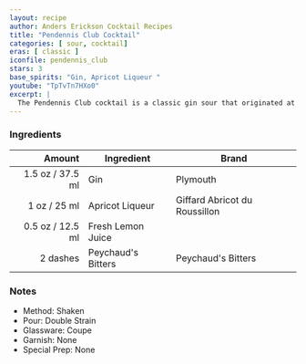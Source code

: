 ```yaml
---
layout: recipe
author: Anders Erickson Cocktail Recipes
title: "Pendennis Club Cocktail"
categories: [ sour, cocktail]
eras: [ classic ]
iconfile: pendennis_club
stars: 3
base_spirits: "Gin, Apricot Liqueur "
youtube: "TpTvTn7HXo0"
excerpt: |
  The Pendennis Club cocktail is a classic gin sour that originated at the Pendennis Club in Louisville, Kentucky. It's a tart and tangy drink with a unique flavor profile thanks to the addition of Apricot Liqueur and Peychaud's bitters.
---
```


### Ingredients

|   Amount | Ingredient         | Brand                         |
| -------: | ------------------ | ----------------------------- |
|   1.5 oz / 37.5 ml | Gin                | Plymouth                      |
|     1 oz / 25 ml | Apricot Liqueur    | Giffard Abricot du Roussillon |
|   0.5 oz / 12.5 ml | Fresh Lemon Juice  |
| 2 dashes | Peychaud's Bitters | Peychaud's Bitters            |

### Notes

- Method: Shaken
- Pour: Double Strain
- Glassware: Coupe
- Garnish: None
- Special Prep: None

